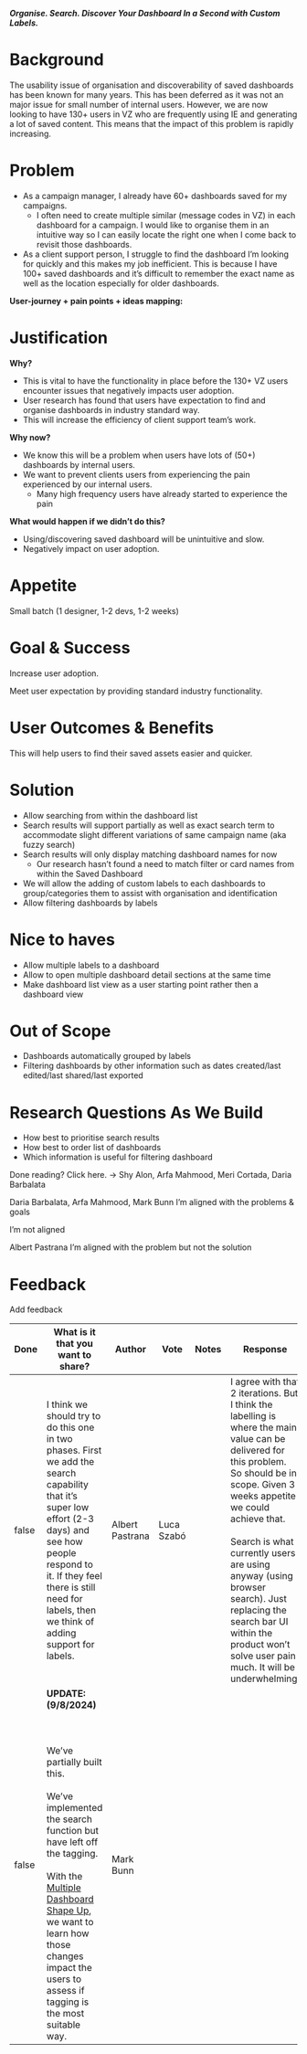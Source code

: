 ***Organise. Search. Discover Your Dashboard In a Second with Custom Labels.***

# Background

The usability issue of organisation and discoverability of saved dashboards has been known for many years. This has been deferred as it was not an major issue for small number of internal users. However, we are now looking to have 130+ users in VZ who are frequently using IE and generating a lot of saved content. This means that the impact of this problem is rapidly increasing.





# Problem

- As a campaign manager, I already have 60+ dashboards saved for my campaigns. 
  - I often need to create multiple similar (message codes in VZ) in each dashboard for a campaign. I would like to organise them in an intuitive way so I can easily locate the right one when I come back to revisit those dashboards.
- As a client support person, I struggle to find the dashboard I’m looking for quickly and this makes my job inefficient. This is because I have 100+ saved dashboards and it’s difficult to remember the exact name as well as the location especially for older dashboards.

**User-journey + pain points + ideas mapping:**







# Justification

**Why?**

- This is vital to have the functionality in place before the 130+ VZ users encounter issues that negatively impacts user adoption.
- User research has found that users have expectation to find and organise dashboards in industry standard way.
- This will increase the efficiency of client support team’s work.

**Why now?**

- We know this will be a problem when users have lots of (50+) dashboards by internal users. 
- We want to prevent clients users from experiencing the pain experienced by our internal users.
  - Many high frequency users have already started to experience the pain

**What would happen if we didn’t do this?**

- Using/discovering saved dashboard will be unintuitive and slow. 
- Negatively impact on user adoption.





# Appetite

Small batch (1 designer, 1-2 devs, 1-2 weeks)





# Goal & Success

Increase user adoption.

Meet user expectation by providing standard industry functionality.





# User Outcomes & Benefits

This will help users to find their saved assets easier and quicker.





# Solution

- Allow searching from within the dashboard list 
- Search results will support partially as well as exact search term to accommodate slight different variations of same campaign name (aka fuzzy search)
- Search results will only display matching dashboard names for now
  - Our research hasn’t found a need to match filter or card names from within the Saved Dashboard
- We will allow the adding of custom labels to each dashboards to group/categories them to assist with organisation and identification
- Allow filtering dashboards by labels









# Nice to haves

- Allow multiple labels to a dashboard
- Allow to open multiple dashboard detail sections at the same time
- Make dashboard list view as a user starting point rather then a dashboard view





# Out of Scope

- Dashboards automatically grouped by labels
- Filtering dashboards by other information such as dates created/last edited/last shared/last exported





# Research Questions As We Build

- How best to prioritise search results
- How best to order list of dashboards
- Which information is useful for filtering dashboard





Done reading? Click here. → Shy Alon, Arfa Mahmood, Meri Cortada, Daria Barbalata

Daria Barbalata, Arfa Mahmood, Mark Bunn I’m aligned with the problems & goals

 I’m not aligned

Albert Pastrana I’m aligned with the problem but not the solution



# Feedback

Add feedback

| Done | What is it that you want to share? | Author | Vote | Notes | Response | By |
| --- | --- | --- | --- | --- | --- | --- |
| false | I think we should try to do this one in two phases. First we add the search capability that it’s super low effort (2-3 days) and see how people respond to it. If they feel there is still need for labels, then we think of adding support for labels. | Albert Pastrana | Luca Szabó |  | I agree with that 2 iterations. But I think the labelling is where the main value can be delivered for this problem. So should be in scope. Given 3 weeks appetite we could achieve that.  <br/>  <br/>Search is what currently users are using anyway (using browser search). Just replacing the search bar UI within the product won’t solve user pain much. It will be underwhelming.  <br/> | Jaekyoung Lee |
| false | **UPDATE: (9/8/2024)**<br/><br/><br/><br/>We’ve partially built this. <br/><br/>We’ve implemented the search function but have left off the tagging.<br/><br/>With the [Multiple Dashboard Shape Up](https://coda.io/d/_d5hIdONEiOD/_suWy3#_luf4s), we want to learn how those changes impact the users to assess if tagging is the most suitable way. | Mark Bunn |  |  |  |  |